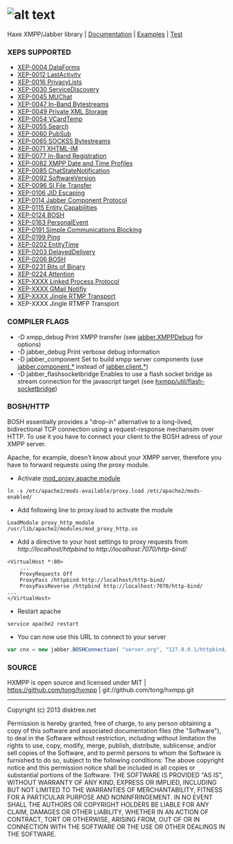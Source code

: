 
![alt text](http://hxmpp.disktree.net/img/hxmpp.png "Haxe XMPP/Jabber library")
===
Haxe XMPP/Jabber library | [Documentation](http://hxmpp.disktree.net/doc/api/ "hxmpp api documentation") | [Examples](https://github.com/tong/hxmpp.examples "hxmpp examples and test projects") | [Test](http://hxmpp.disktree.net/test/ "hxmpp examples and test projects")


### XEPS SUPPORTED
* [XEP-0004 DataForms](http://xmpp.org/extensions/xep-0004.html)
* [XEP-0012 LastActivity](http://xmpp.org/extensions/xep-0004.html)
* [XEP-0016 PrivacyLists](http://xmpp.org/extensions/xep-0004.html)
* [XEP-0030 ServiceDiscovery](http://xmpp.org/extensions/xep-0004.html)
* [XEP-0045 MUChat](http://xmpp.org/extensions/xep-0004.html)
* [XEP-0047 In-Band Bytestreams](http://xmpp.org/extensions/xep-0004.html)
* [XEP-0049 Private XML Storage](http://xmpp.org/extensions/xep-0004.html)
* [XEP-0054 VCardTemp](http://xmpp.org/extensions/xep-0004.html)
* [XEP-0055 Search](http://xmpp.org/extensions/xep-0004.html)
* [XEP-0060 PubSub](http://xmpp.org/extensions/xep-0004.html)
* [XEP-0065 SOCKS5 Bytestreams](http://xmpp.org/extensions/xep-0004.html)
* [XEP-0071 XHTML-IM](http://xmpp.org/extensions/xep-0004.html)
* [XEP-0077 In-Band Registration](http://xmpp.org/extensions/xep-0004.html)
* [XEP-0082 XMPP Date and Time Profiles](http://xmpp.org/extensions/xep-0004.html)
* [XEP-0085 ChatStateNotification](http://xmpp.org/extensions/xep-0004.html)
* [XEP-0092 SoftwareVersion](http://xmpp.org/extensions/xep-0004.html)
* [XEP-0096 SI File Transfer](http://xmpp.org/extensions/xep-0004.html)
* [XEP-0106 JID Escaping](http://xmpp.org/extensions/xep-0004.html)
* [XEP-0114 Jabber Component Protocol](http://xmpp.org/extensions/xep-0004.html)
* [XEP-0115 Entity Capabilities](http://xmpp.org/extensions/xep-0004.html)
* [XEP-0124 BOSH](http://xmpp.org/extensions/xep-0004.html)
* [XEP-0163 PersonalEvent ](http://xmpp.org/extensions/xep-0004.html)
* [XEP-0191 Simple Communications Blocking](http://xmpp.org/extensions/xep-0004.html)
* [XEP-0199 Ping ](http://xmpp.org/extensions/xep-0004.html)
* [XEP-0202 EntityTime](http://xmpp.org/extensions/xep-0004.html)
* [XEP-0203 DelayedDelivery](http://xmpp.org/extensions/xep-0004.html)
* [XEP-0206 BOSH](http://xmpp.org/extensions/xep-0004.html)
* [XEP-0231 Bits of Binary](http://xmpp.org/extensions/xep-0004.html)
* [XEP-0224 Attention](http://xmpp.org/extensions/xep-0004.html)
* [XEP-XXXX Linked Process Protocol](http://xmpp.org/extensions/inbox/lop.html)
* [XEP-XXXX GMail Notifiy](http://code.google.com/apis/talk/jep_extensions/gmail.html)
* [XEP-XXXX Jingle RTMP Transport](http://xmpp.org/extensions/inbox/jingle-rtmp.html)
* XEP-XXXX Jingle RTMFP Transport



### COMPILER FLAGS
* -D xmpp_debug    Print XMPP transfer (see [jabber.XMPPDebug](http://hxmpp.disktree.net/doc/api/types/jabber/XMPPDebug.html) for options)
* -D jabber_debug    Print verbose debug information
* -D jabber_component    Set to build xmpp server components (use [jabber.component.*](http://hxmpp.disktree.net/doc/api/packages/jabber/component/package.html) instead of [jabber.client.*](http://hxmpp.disktree.net/doc/api/packages/jabber/client/package.html))
* -D jabber_flashsocketbridge  Enables to use a flash socket bridge as stream connection for the javascript target (see [hxmpp/util/flash-socketbridge](https://github.com/tong/hxmpp/tree/master/util/flash-socketbridge))



### BOSH/HTTP
BOSH essentially provides a "drop-in" alternative to a long-lived, bidirectional TCP connection using a request-response mechansim over HTTP.
To use it you have to connect your client to the BOSH adress of your XMPP server.

Apache, for example, doesn’t know about your XMPP server, therefore you have to forward requests using the proxy module.

* Activate [mod_proxy apache module](http://httpd.apache.org/docs/2.2/mod/mod_proxy.html)
```shell
ln -s /etc/apache2/mods-available/proxy.load /etc/apache2/mods-enabled/
```

* Add following line to proxy.load to activate the module
```shell
LoadModule proxy_http_module /usr/lib/apache2/modules/mod_proxy_http.so
```

* Add a directive to your host settings to proxy requests from *http://localhost/httpbind* to *http://localhost:7070/http-bind/* 
```shell                                                                                                                        
<VirtualHost *:80>
    ...
	ProxyRequests Off
	ProxyPass /httpbind http://localhost/http-bind/
    ProxyPassReverse /httpbind http://localhost:7070/http-bind/
...
</VirtualHost>
```

* Restart apache
```shell
service apache2 restart
```

* You can now use this URL to connect to your server
```javascript
var cnx = new jabber.BOSHConnection( "server.org", "127.0.0.1/httpbind/" );
```


### SOURCE
HXMPP is open source and licensed under MIT | https://github.com/tong/hxmpp | git://github.com/tong/hxmpp.git


---

Copyright (c) 2013 disktree.net

Permission is hereby granted, free of charge, to any person obtaining a copy of this software and associated documentation files (the "Software"), to deal in the Software without restriction, including without limitation the rights to use, copy, modify, merge, publish, distribute, sublicense, and/or sell copies of the Software, and to permit persons to whom the Software is furnished to do so, subject to the following conditions:
The above copyright notice and this permission notice shall be included in all copies or substantial portions of the Software.
THE SOFTWARE IS PROVIDED "AS IS", WITHOUT WARRANTY OF ANY KIND, EXPRESS OR IMPLIED, INCLUDING BUT NOT LIMITED TO THE WARRANTIES OF MERCHANTABILITY, FITNESS FOR A PARTICULAR PURPOSE AND NONINFRINGEMENT. IN NO EVENT SHALL THE AUTHORS OR COPYRIGHT HOLDERS BE LIABLE FOR ANY CLAIM, DAMAGES OR OTHER LIABILITY, WHETHER IN AN ACTION OF CONTRACT, TORT OR OTHERWISE, ARISING FROM, OUT OF OR IN CONNECTION WITH THE SOFTWARE OR THE USE OR OTHER DEALINGS IN THE SOFTWARE.
